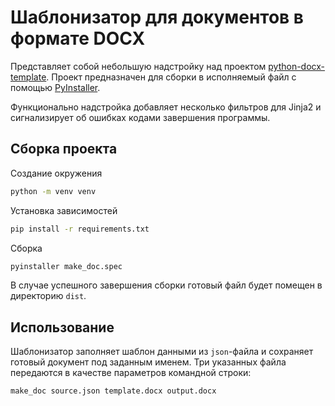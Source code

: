 # Шаблонизатор для документов в формате DOCX

Представляет собой небольшую надстройку над проектом [python-docx-template](https://github.com/elapouya/python-docx-template). Проект предназначен для сборки в исполняемый файл с помощью [PyInstaller](https://pyinstaller.org/en/stable/).

Функционально надстройка добавляет несколько фильтров для Jinja2 и сигнализирует об ошибках кодами завершения программы.

## Сборка проекта

Создание окружения
```bash
python -m venv venv
```

Установка зависимостей
```bash
pip install -r requirements.txt
```

Сборка
```bash
pyinstaller make_doc.spec
```

В случае успешного завершения сборки готовый файл будет помещен в директорию `dist`.

## Использование

Шаблонизатор заполняет шаблон данными из `json`-файла и сохраняет готовый документ под заданным именем. Три указанных файла передаются в качестве параметров командной строки:
```shell
make_doc source.json template.docx output.docx
```